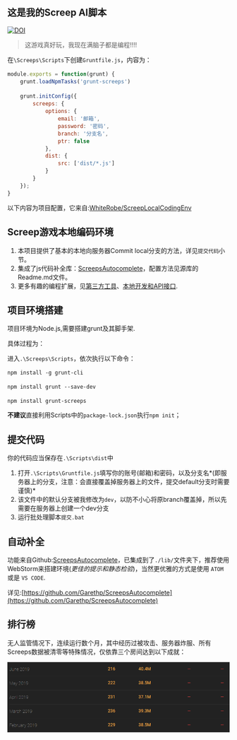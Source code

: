 ## 这是我的Screep AI脚本

<a href="https://zenodo.org/badge/latestdoi/214948476"><img src="https://zenodo.org/badge/214948476.svg" alt="DOI"></a>

> 这游戏真好玩，我现在满脑子都是编程!!!!

在`\Screeps\Scripts`下创建`Gruntfile.js`，内容为：

```javascript
module.exports = function(grunt) {
    grunt.loadNpmTasks('grunt-screeps')

    grunt.initConfig({
        screeps: {
            options: {
                email: '邮箱',
                password: '密码',
                branch: '分支名',
                ptr: false
            },
            dist: {
                src: ['dist/*.js']
            }
        }
    });
}
```

以下内容为项目配置，它来自:[WhiteRobe/ScreepLocalCodingEnv](https://github.com/WhiteRobe/ScreepLocalCodingEnv)

## Screep游戏本地编码环境

1. 本项目提供了基本的本地向服务器Commit local分支的方法，详见`提交代码`小节。
1. 集成了js代码补全库：[ScreepsAutocomplete](https://github.com/Garethp/ScreepsAutocomplete)，配置方法见源库的Readme.md文件。
1. 更多有趣的编程扩展，见[第三方工具](https://docs.screeps.com/third-party.html)、[本地开发和API接口](https://docs.screeps.com/commit.html).

## 项目环境搭建
项目环境为Node.js,需要搭建grunt及其脚手架.

具体过程为：

进入`.\Screeps\Scripts`，依次执行以下命令：

```shell
npm install -g grunt-cli

npm install grunt --save-dev

npm install grunt-screeps
```

**不建议**直接利用Scripts中的`package-lock.json`执行`npm init`；

## 提交代码
你的代码应当保存在`.\Scripts\dist`中
1. 打开`.\Scripts\Gruntfile.js`填写你的账号(邮箱)和密码，以及分支名*(即服务器上的分支，注意：会直接覆盖掉服务器上的文件，提交default分支时需要谨慎)*
1. 该文件中的默认分支被我修改为`dev`，以防不小心将原branch覆盖掉，所以先需要在服务器上创建一个dev分支
1. 运行批处理脚本`提交.bat`


## 自动补全
功能来自Github:[ScreepsAutocomplete](https://github.com/Garethp/ScreepsAutocomplete)，已集成到了`./lib/`文件夹下，推荐使用WebStorm来搭建环境(*更佳的提示和静态检验*)，当然更优雅的方式是使用 `ATOM` 或是 `VS CODE`.

详见:[https://github.com/Garethp/ScreepsAutocomplete](https://github.com/Garethp/ScreepsAutocomplete)

## 排行榜

无人监管情况下，连续运行数个月，其中经历过被攻击、服务器炸服、所有Screeps数据被清零等特殊情况，仅依靠三个房间达到以下成就：

<p align="center">
    <img src="docs/pic/leadboard.png" alt="leadborad"/>
</p>

